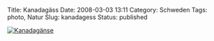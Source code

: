 Title: Kanadagäss
Date: 2008-03-03 13:11
Category: Schweden
Tags: photo, Natur
Slug: kanadagess
Status: published

[![Kanadagänse](/pic/gessiflyg_s.jpg "Kanadagänse")](/pic/gessiflyg_l.jpg)

